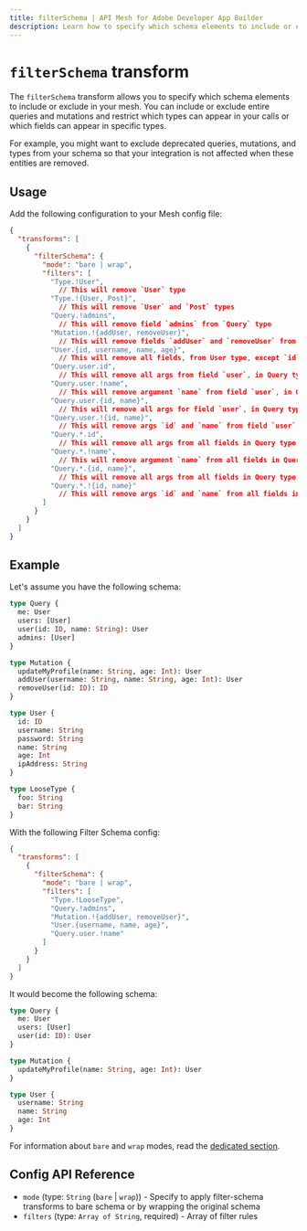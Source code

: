 ```yaml
---
title: filterSchema | API Mesh for Adobe Developer App Builder
description: Learn how to specify which schema elements to include or exclude with the filterSchema transform.
---
```


# `filterSchema` transform

The `filterSchema` transform allows you to specify which schema elements to include or exclude in your mesh.
You can include or exclude entire queries and mutations and restrict which types can appear in your calls or which fields can appear in specific types.

For example, you might want to exclude deprecated queries, mutations, and types from your schema so that your integration is not affected when these entities are removed.

## Usage

Add the following configuration to your Mesh config file:

```json
{
  "transforms": [
    {
      "filterSchema": {
        "mode": "bare | wrap",
        "filters": [
          "Type.!User",
            // This will remove `User` type
          "Type.!{User, Post}",
            // This will remove `User` and `Post` types
          "Query.!admins",
            // This will remove field `admins` from `Query` type
          "Mutation.!{addUser, removeUser}",
            // This will remove fields `addUser` and `removeUser` from `Mutation` type
          "User.{id, username, name, age}",
            // This will remove all fields, from User type, except `id`, `username`, `name` and `age`
          "Query.user.id",
            // This will remove all args from field `user`, in Query type, except `id` only
          "Query.user.!name",
            // This will remove argument `name` from field `user`, in Query type
          "Query.user.{id, name}",
            // This will remove all args for field `user`, in Query type, except `id` and `name`
          "Query.user.!{id, name}",
            // This will remove args `id` and `name` from field `user`, in Query type
          "Query.*.id",
            // This will remove all args from all fields in Query type, except `id` only
          "Query.*.!name",
            // This will remove argument `name` from all fields in Query type
          "Query.*.{id, name}",
            // This will remove all args from all fields in Query type, except `id` and `name`
          "Query.*.!{id, name}"
            // This will remove args `id` and `name` from all fields in Query type
        ]
      }
    }
  ]
}
```

## Example

Let's assume you have the following schema:

```graphql
type Query {
  me: User
  users: [User]
  user(id: ID, name: String): User
  admins: [User]
}

type Mutation {
  updateMyProfile(name: String, age: Int): User
  addUser(username: String, name: String, age: Int): User
  removeUser(id: ID): ID
}

type User {
  id: ID
  username: String
  password: String
  name: String
  age: Int
  ipAddress: String
}

type LooseType {
  foo: String
  bar: String
}
```

With the following Filter Schema config:

```json
{
  "transforms": [
    {
      "filterSchema": {
        "mode": "bare | wrap",
        "filters": [
          "Type.!LooseType",
          "Query.!admins",
          "Mutation.!{addUser, removeUser}",
          "User.{username, name, age}",
          "Query.user.!name"
        ]
      }
    }
  ]
}
```

It would become the following schema:

```graphql
type Query {
  me: User
  users: [User]
  user(id: ID): User
}

type Mutation {
  updateMyProfile(name: String, age: Int): User
}

type User {
  username: String
  name: String
  age: Int
}
```

<InlineAlert variant="info" slots="text"/>

For information about `bare` and `wrap` modes, read the [dedicated section](index.md#two-different-modes).

## Config API Reference

-  `mode` (type: `String` (`bare` | `wrap`)) - Specify to apply filter-schema transforms to bare schema or by wrapping the original schema
-  `filters` (type: `Array of String`, required) - Array of filter rules
